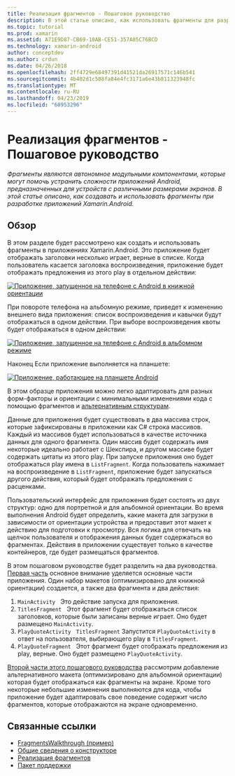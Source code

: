 ```yaml
---
title: Реализация фрагментов - Пошаговое руководство
description: В этой статье описано, как использовать фрагменты для разработки приложений Xamarin.Android.
ms.topic: tutorial
ms.prod: xamarin
ms.assetid: A71E9D87-CB69-10AB-CE51-357A05C76BCD
ms.technology: xamarin-android
author: conceptdev
ms.author: crdun
ms.date: 04/26/2018
ms.openlocfilehash: 2ff4729e68497391d41521da26917571c146b541
ms.sourcegitcommit: 4b402d1c508fa84e4fc3171a6e43b811323948fc
ms.translationtype: MT
ms.contentlocale: ru-RU
ms.lasthandoff: 04/23/2019
ms.locfileid: "60953296"
---
```

# <a name="implementing-fragments---walkthrough"></a>Реализация фрагментов - Пошаговое руководство

_Фрагменты являются автономное модульными компонентами, которые могут помочь устранить сложности приложений Android, предназначенных для устройств с различными размерами экранов. В этой статье описано, как создавать и использовать фрагменты при разработке приложений Xamarin.Android._

## <a name="overview"></a>Обзор

В этом разделе будет рассмотрено как создать и использовать фрагменты в приложениях Xamarin.Android. Это приложение будет отображать заголовки несколько играет, верные в списке. Когда пользователь касается заголовка воспроизведения, приложение будет отображать предложения из этого play в отдельном действии:

[![Приложение, запущенное на телефоне с Android в книжной ориентации](./images/intro-screenshot-phone-sml.png)](./images/intro-screenshot-phone.png#lightbox)

При повороте телефона на альбомную режиме, приведет к изменению внешнего вида приложения: список воспроизведения и кавычки будут отображаться в одном действии. При выборе воспроизведения квоты будет отображаться в одном действии:

[![Приложение, запущенное на телефоне с Android в альбомном режиме](./images/intro-screenshot-phone-land-sml.png)](./images/intro-screenshot-phone-land.png#lightbox)

Наконец Если приложение выполняется на планшете:

[![Приложение, работающее на планшете Android](./images/intro-screenshot-tablet-sml.png)](./images/intro-screenshot-tablet.png#lightbox)

В этом образце приложения можно легко адаптировать для разных форм-факторы и ориентации с минимальными изменениями кода с помощью фрагментов и [альтернативным структурам](/xamarin/android/app-fundamentals/resources-in-android/alternate-resources).

Данные для приложения будет существовать в два массива строк, которые зафиксированы в приложении как C# строка массивов. Каждый из массивов будет использоваться в качестве источника данных для одного фрагмента.  Один массив будет содержать имя некоторые идеально работает с Шекспира, и другом массиве будет содержать цитаты из этого play. При запуске приложения оно будет отображаться play имена в `ListFragment`. Когда пользователь нажимает на воспроизведение в `ListFragment`, приложение будет запускаться другого действия, который будет отображать предложения с расценками.

Пользовательский интерфейс для приложения будет состоять из двух структур: одно для портретной и для альбомной ориентации. Во время выполнения Android будет определить, какие макета для загрузки в зависимости от ориентации устройства и предоставит этот макет к действию для подготовки к просмотру. Вся логика для отвечать на щелчок пользователя и отображения данных будет содержаться во фрагментах. Действия в приложении существует только в качестве контейнеров, где будет размещаться фрагментов.

В этом пошаговом руководстве будет разделить на два руководства. [Первая часть](./walkthrough.md) основное внимание уделяется основные части приложения. Один набор макетов (оптимизировано для книжной ориентации) создается, а также два фрагмента и два действия:

1. `MainActivity` &nbsp; Это действие запуска для приложения.
1. `TitlesFragment` &nbsp; Этот фрагмент будет отображаться список заголовков, которые были записаны верные играет. Оно будет размещено `MainActivity`.
1. `PlayQuoteActivity` &nbsp; `TitlesFragment` Запустится `PlayQuoteActivity` в ответ на пользователя, выбирающего play в `TitlesFragment`.
1. `PlayQuoteFragment` &nbsp; Этот фрагмент будет отображать предложения из play, верные. Оно будет размещено `PlayQuoteActivity`.

[Второй части этого пошагового руководства](./walkthrough-landscape.md) рассмотрим добавление альтернативного макета (оптимизировано для альбомной ориентации) которая будет отображаться как фрагменты на экране. Кроме того некоторые небольшие изменения выполняются для кода, чтобы приложение будет адаптировать свое поведение содержит число фрагментов, которые отображаются на экране одновременно.

## <a name="related-links"></a>Связанные ссылки

- [FragmentsWalkthrough (пример)](https://developer.xamarin.com/samples/monodroid/FragmentsWalkthrough/)
- [Общие сведения о конструкторе](~/android/user-interface/android-designer/index.md)
- [Реализация фрагментов](https://developer.android.com/guide/topics/fundamentals/fragments.html)
- [Пакет поддержки](https://developer.android.com/sdk/compatibility-library.html)
